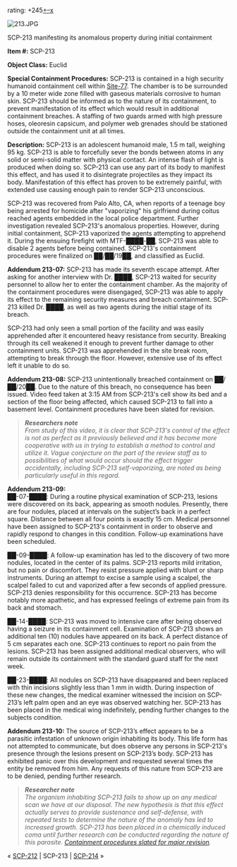 rating: +245[+](javascript:; "I like it")[–](javascript:; "I don't like it")[x](javascript:; "Cancel my vote")

![213.JPG](http://scp-wiki.wdfiles.com/local--files/scp-213/213.JPG)

SCP-213 manifesting its anomalous property during initial containment

**Item #:** SCP-213

**Object Class:** Euclid

**Special Containment Procedures:** SCP-213 is contained in a high security humanoid containment cell within [Site-77](http://www.scp-wiki.net/secure-facility-dossier-site-77). The chamber is to be surrounded by a 10 meter wide zone filled with gaseous materials corrosive to human skin. SCP-213 should be informed as to the nature of its containment, to prevent manifestation of its effect which would result in additional containment breaches. A staffing of two guards armed with high pressure hoses, oleoresin capsicum, and polymer web grenades should be stationed outside the containment unit at all times.

**Description:** SCP-213 is an adolescent humanoid male, 1.5 m tall, weighing 95 kg. SCP-213 is able to forcefully sever the bonds between atoms in any solid or semi-solid matter with physical contact. An intense flash of light is produced when doing so. SCP-213 can use any part of its body to manifest this effect, and has used it to disintegrate projectiles as they impact its body. Manifestation of this effect has proven to be extremely painful, with extended use causing enough pain to render SCP-213 unconscious.

SCP-213 was recovered from Palo Alto, CA, when reports of a teenage boy being arrested for homicide after "vaporizing" his girlfriend during coitus reached agents embedded in the local police department. Further investigation revealed SCP-213's anomalous properties. However, during initial containment, SCP-213 vaporized the agents attempting to apprehend it. During the ensuing firefight with MTF-████-██, SCP-213 was able to disable 2 agents before being contained. SCP-213's containment procedures were finalized on ██/██/19██, and classified as Euclid.

**Addendum 213-07:** SCP-213 has made its seventh escape attempt. After asking for another interview with Dr. ████, SCP-213 waited for security personnel to allow her to enter the containment chamber. As the majority of the containment procedures were disengaged, SCP-213 was able to apply its effect to the remaining security measures and breach containment. SCP-213 killed Dr. ████, as well as two agents during the initial stage of its breach.

SCP-213 had only seen a small portion of the facility and was easily apprehended after it encountered heavy resistance from security. Breaking through its cell weakened it enough to prevent further damage to other containment units. SCP-213 was apprehended in the site break room, attempting to break through the floor. However, extensive use of its effect left it unable to do so.

**Addendum 213-08:** SCP-213 unintentionally breached containment on ██/██/20██. Due to the nature of this breach, no consequence has been issued. Video feed taken at 3:15 AM from SCP-213's cell show its bed and a section of the floor being affected, which caused SCP-213 to fall into a basement level. Containment procedures have been slated for revision.

> **_Researchers note_**  
> _From study of this video, it is clear that SCP-213's control of the effect is not as perfect as it previously believed and it has become more cooperative with us in trying to establish a method to control and utilize it. Vague conjecture on the part of the review staff as to possibilities of what would occur should the effect trigger accidentally, including SCP-213 self-vaporizing, are noted as being particularly useful in this regard._

**Addendum 213-09:**  
██-07-████: During a routine physical examination of SCP-213, lesions were discovered on its back, appearing as smooth nodules. Presently, there are four nodules, placed at intervals on the subject’s back in a perfect square. Distance between all four points is exactly 15 cm. Medical personnel have been assigned to SCP-213's containment in order to observe and rapidly respond to changes in this condition. Follow-up examinations have been scheduled.

██-09-████: A follow-up examination has led to the discovery of two more nodules, located in the center of its palms. SCP-213 reports mild irritation, but no pain or discomfort. They resist pressure applied with blunt or sharp instruments. During an attempt to excise a sample using a scalpel, the scalpel failed to cut and vaporized after a few seconds of applied pressure. SCP-213 denies responsibility for this occurrence. SCP-213 has become notably more apathetic, and has expressed feelings of extreme pain from its back and stomach.

██-14-████: SCP-213 was moved to intensive care after being observed having a seizure in its containment cell. Examination of SCP-213 shows an additional ten (10) nodules have appeared on its back. A perfect distance of 5 cm separates each one. SCP-213 continues to report no pain from the lesions. SCP-213 has been assigned additional medical observers, who will remain outside its containment with the standard guard staff for the next week.

██-23-████: All nodules on SCP-213 have disappeared and been replaced with thin incisions slightly less than 1 mm in width. During inspection of these new changes, the medical examiner witnessed the incision on SCP-213’s left palm open and an eye was observed watching her. SCP-213 has been placed in the medical wing indefinitely, pending further changes to the subjects condition.

**Addendum 213-10:** The source of SCP-213’s effect appears to be a parasitic infestation of unknown origin inhabiting its body. This life form has not attempted to communicate, but does observe any persons in SCP-213's presence through the lesions present on SCP-213’s body. SCP-213 has exhibited panic over this development and requested several times the entity be removed from him. Any requests of this nature from SCP-213 are to be denied, pending further research.

> **_Researcher note_**  
> _The organism inhabiting SCP-213 fails to show up on any medical scan we have at our disposal. The new hypothesis is that this effect actually serves to provide sustenance and self-defense, with repeated tests to determine the nature of the anomaly has led to increased growth. SCP-213 has been placed in a chemically induced coma until further research can be conducted regarding the nature of this parasite. [Containment procedures slated for major revision](/daydreamin)._

« [SCP-212](/scp-212) | SCP-213 | [SCP-214](/scp-214) »